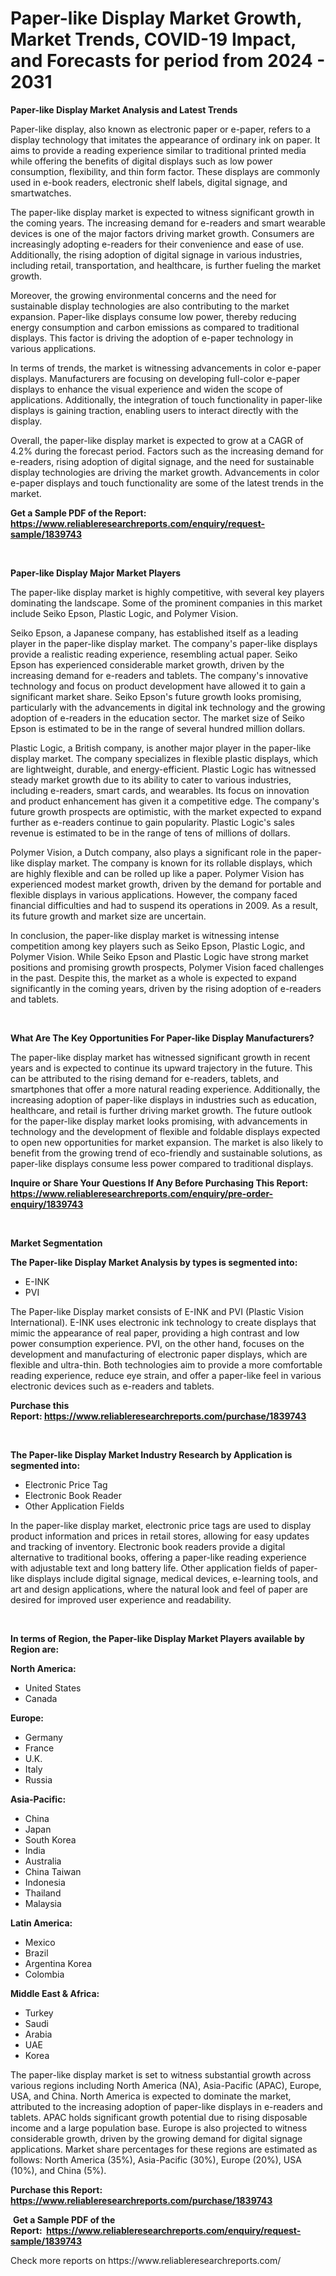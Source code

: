 <p><h1>Paper-like Display Market Growth, Market Trends, COVID-19 Impact, and Forecasts for period from 2024 - 2031</h1></p><p><strong>Paper-like Display Market Analysis and Latest Trends</strong></p>
<p><p>Paper-like display, also known as electronic paper or e-paper, refers to a display technology that imitates the appearance of ordinary ink on paper. It aims to provide a reading experience similar to traditional printed media while offering the benefits of digital displays such as low power consumption, flexibility, and thin form factor. These displays are commonly used in e-book readers, electronic shelf labels, digital signage, and smartwatches.</p><p>The paper-like display market is expected to witness significant growth in the coming years. The increasing demand for e-readers and smart wearable devices is one of the major factors driving market growth. Consumers are increasingly adopting e-readers for their convenience and ease of use. Additionally, the rising adoption of digital signage in various industries, including retail, transportation, and healthcare, is further fueling the market growth.</p><p>Moreover, the growing environmental concerns and the need for sustainable display technologies are also contributing to the market expansion. Paper-like displays consume low power, thereby reducing energy consumption and carbon emissions as compared to traditional displays. This factor is driving the adoption of e-paper technology in various applications.</p><p>In terms of trends, the market is witnessing advancements in color e-paper displays. Manufacturers are focusing on developing full-color e-paper displays to enhance the visual experience and widen the scope of applications. Additionally, the integration of touch functionality in paper-like displays is gaining traction, enabling users to interact directly with the display.</p><p>Overall, the paper-like display market is expected to grow at a CAGR of 4.2% during the forecast period. Factors such as the increasing demand for e-readers, rising adoption of digital signage, and the need for sustainable display technologies are driving the market growth. Advancements in color e-paper displays and touch functionality are some of the latest trends in the market.</p></p>
<p><strong>Get a Sample PDF of the Report:&nbsp; <a href="https://www.reliableresearchreports.com/enquiry/request-sample/1839743">https://www.reliableresearchreports.com/enquiry/request-sample/1839743</a></strong></p>
<p>&nbsp;</p>
<p><strong>Paper-like Display Major Market Players</strong></p>
<p><p>The paper-like display market is highly competitive, with several key players dominating the landscape. Some of the prominent companies in this market include Seiko Epson, Plastic Logic, and Polymer Vision.</p><p>Seiko Epson, a Japanese company, has established itself as a leading player in the paper-like display market. The company's paper-like displays provide a realistic reading experience, resembling actual paper. Seiko Epson has experienced considerable market growth, driven by the increasing demand for e-readers and tablets. The company's innovative technology and focus on product development have allowed it to gain a significant market share. Seiko Epson's future growth looks promising, particularly with the advancements in digital ink technology and the growing adoption of e-readers in the education sector. The market size of Seiko Epson is estimated to be in the range of several hundred million dollars.</p><p>Plastic Logic, a British company, is another major player in the paper-like display market. The company specializes in flexible plastic displays, which are lightweight, durable, and energy-efficient. Plastic Logic has witnessed steady market growth due to its ability to cater to various industries, including e-readers, smart cards, and wearables. Its focus on innovation and product enhancement has given it a competitive edge. The company's future growth prospects are optimistic, with the market expected to expand further as e-readers continue to gain popularity. Plastic Logic's sales revenue is estimated to be in the range of tens of millions of dollars.</p><p>Polymer Vision, a Dutch company, also plays a significant role in the paper-like display market. The company is known for its rollable displays, which are highly flexible and can be rolled up like a paper. Polymer Vision has experienced modest market growth, driven by the demand for portable and flexible displays in various applications. However, the company faced financial difficulties and had to suspend its operations in 2009. As a result, its future growth and market size are uncertain.</p><p>In conclusion, the paper-like display market is witnessing intense competition among key players such as Seiko Epson, Plastic Logic, and Polymer Vision. While Seiko Epson and Plastic Logic have strong market positions and promising growth prospects, Polymer Vision faced challenges in the past. Despite this, the market as a whole is expected to expand significantly in the coming years, driven by the rising adoption of e-readers and tablets.</p></p>
<p>&nbsp;</p>
<p><strong>What Are The Key Opportunities For Paper-like Display Manufacturers?</strong></p>
<p><p>The paper-like display market has witnessed significant growth in recent years and is expected to continue its upward trajectory in the future. This can be attributed to the rising demand for e-readers, tablets, and smartphones that offer a more natural reading experience. Additionally, the increasing adoption of paper-like displays in industries such as education, healthcare, and retail is further driving market growth. The future outlook for the paper-like display market looks promising, with advancements in technology and the development of flexible and foldable displays expected to open new opportunities for market expansion. The market is also likely to benefit from the growing trend of eco-friendly and sustainable solutions, as paper-like displays consume less power compared to traditional displays.</p></p>
<p><strong>Inquire or Share Your Questions If Any Before Purchasing This Report: <a href="https://www.reliableresearchreports.com/enquiry/pre-order-enquiry/1839743">https://www.reliableresearchreports.com/enquiry/pre-order-enquiry/1839743</a></strong></p>
<p>&nbsp;</p>
<p><strong>Market Segmentation</strong></p>
<p><strong>The Paper-like Display Market Analysis by types is segmented into:</strong></p>
<p><ul><li>E-INK</li><li>PVI</li></ul></p>
<p><p>The Paper-like Display market consists of E-INK and PVI (Plastic Vision International). E-INK uses electronic ink technology to create displays that mimic the appearance of real paper, providing a high contrast and low power consumption experience. PVI, on the other hand, focuses on the development and manufacturing of electronic paper displays, which are flexible and ultra-thin. Both technologies aim to provide a more comfortable reading experience, reduce eye strain, and offer a paper-like feel in various electronic devices such as e-readers and tablets.</p></p>
<p><strong>Purchase this Report:&nbsp;<a href="https://www.reliableresearchreports.com/purchase/1839743">https://www.reliableresearchreports.com/purchase/1839743</a></strong></p>
<p>&nbsp;</p>
<p><strong>The Paper-like Display Market Industry Research by Application is segmented into:</strong></p>
<p><ul><li>Electronic Price Tag</li><li>Electronic Book Reader</li><li>Other Application Fields</li></ul></p>
<p><p>In the paper-like display market, electronic price tags are used to display product information and prices in retail stores, allowing for easy updates and tracking of inventory. Electronic book readers provide a digital alternative to traditional books, offering a paper-like reading experience with adjustable text and long battery life. Other application fields of paper-like displays include digital signage, medical devices, e-learning tools, and art and design applications, where the natural look and feel of paper are desired for improved user experience and readability.</p></p>
<p>&nbsp;</p>
<p><strong>In terms of Region, the Paper-like Display Market Players available by Region are:</strong></p>
<p>
    <p> <strong> North America: </strong>
        <ul>
            <li>United States</li>
            <li>Canada</li>
        </ul>
        </p> 
    <p> <strong> Europe: </strong>
        <ul>
            <li>Germany</li>
            <li>France</li>
            <li>U.K.</li>
            <li>Italy</li>
            <li>Russia</li>
        </ul>
        </p> 
    <p> <strong> Asia-Pacific: </strong>
        <ul>
            <li>China</li>
            <li>Japan</li>
            <li>South Korea</li>
            <li>India</li>
            <li>Australia</li>
            <li>China Taiwan</li>
            <li>Indonesia</li>
            <li>Thailand</li>
            <li>Malaysia</li>
        </ul>
        </p> 
    <p> <strong> Latin America: </strong>
        <ul>
            <li>Mexico</li>
            <li>Brazil</li>
            <li>Argentina Korea</li>
            <li>Colombia</li>
        </ul>
        </p> 
    <p> <strong> Middle East & Africa: </strong>
        <ul>
            <li>Turkey</li>
            <li>Saudi</li>
            <li>Arabia</li>
            <li>UAE</li>
            <li>Korea</li>
        </ul>
    </p>
    </p>
<p><p>The paper-like display market is set to witness substantial growth across various regions including North America (NA), Asia-Pacific (APAC), Europe, USA, and China. North America is expected to dominate the market, attributed to the increasing adoption of paper-like displays in e-readers and tablets. APAC holds significant growth potential due to rising disposable income and a large population base. Europe is also projected to witness considerable growth, driven by the growing demand for digital signage applications. Market share percentages for these regions are estimated as follows: North America (35%), Asia-Pacific (30%), Europe (20%), USA (10%), and China (5%).</p></p>
<p><strong>Purchase this Report: <a href="https://www.reliableresearchreports.com/purchase/1839743">https://www.reliableresearchreports.com/purchase/1839743</a></strong></p>
<p>&nbsp;<strong>Get a Sample PDF of the Report:&nbsp;&nbsp;<a href="https://www.reliableresearchreports.com/enquiry/request-sample/1839743">https://www.reliableresearchreports.com/enquiry/request-sample/1839743</a></strong></p>
<p><strong></strong></p>
<p>Check more reports on https://www.reliableresearchreports.com/</p>